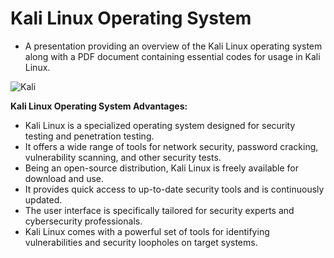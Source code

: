 # Kali Linux Operating System 
- A presentation providing an overview of the Kali Linux operating system along with a PDF document containing essential codes for usage in Kali Linux.

![Kali](https://github.com/onurkya7/Algorithms_for_Julia/assets/100594545/4b560c50-bea4-47dd-ad04-177f4549d1fc)


**Kali Linux Operating System Advantages:**

* Kali Linux is a specialized operating system designed for security testing and penetration testing.
* It offers a wide range of tools for network security, password cracking, vulnerability scanning, and other security tests.
* Being an open-source distribution, Kali Linux is freely available for download and use.
* It provides quick access to up-to-date security tools and is continuously updated.
* The user interface is specifically tailored for security experts and cybersecurity professionals.
* Kali Linux comes with a powerful set of tools for identifying vulnerabilities and security loopholes on target systems.
